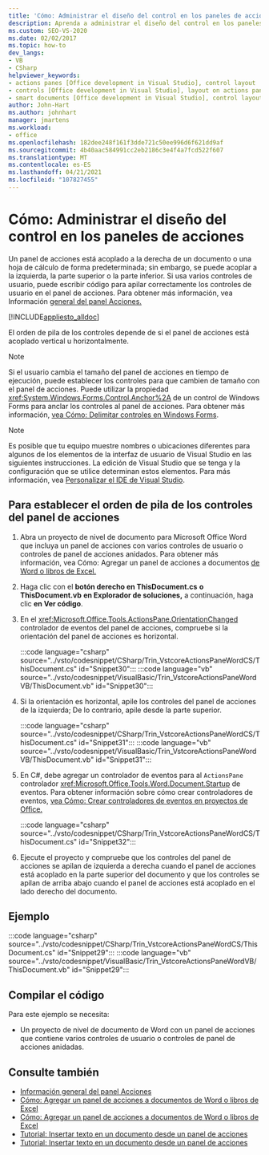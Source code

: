 ```yaml
---
title: 'Cómo: Administrar el diseño del control en los paneles de acciones'
description: Aprenda a administrar el diseño del control en los paneles de acciones escribiendo código para apilar correctamente los controles de usuario.
ms.custom: SEO-VS-2020
ms.date: 02/02/2017
ms.topic: how-to
dev_langs:
- VB
- CSharp
helpviewer_keywords:
- actions panes [Office development in Visual Studio], control layout
- controls [Office development in Visual Studio], layout on actions panes
- smart documents [Office development in Visual Studio], control layout
author: John-Hart
ms.author: johnhart
manager: jmartens
ms.workload:
- office
ms.openlocfilehash: 182dee248f161f3dde721c50ee996d6f621dd9af
ms.sourcegitcommit: 4b40aac584991cc2eb2186c3e4f4a7fcd522f607
ms.translationtype: MT
ms.contentlocale: es-ES
ms.lasthandoff: 04/21/2021
ms.locfileid: "107827455"
---
```

# <a name="how-to-manage-control-layout-on-actions-panes"></a>Cómo: Administrar el diseño del control en los paneles de acciones
  Un panel de acciones está acoplado a la derecha de un documento o una hoja de cálculo de forma predeterminada; sin embargo, se puede acoplar a la izquierda, la parte superior o la parte inferior. Si usa varios controles de usuario, puede escribir código para apilar correctamente los controles de usuario en el panel de acciones. Para obtener más información, vea Información [general del panel Acciones.](../vsto/actions-pane-overview.md)

 [!INCLUDE[appliesto_alldoc](../vsto/includes/appliesto-alldoc-md.md)]

 El orden de pila de los controles depende de si el panel de acciones está acoplado vertical u horizontalmente.

> [!NOTE]
> Si el usuario cambia el tamaño del panel de acciones en tiempo de ejecución, puede establecer los controles para que cambien de tamaño con el panel de acciones. Puede utilizar la propiedad <xref:System.Windows.Forms.Control.Anchor%2A> de un control de Windows Forms para anclar los controles al panel de acciones. Para obtener más información, [vea Cómo: Delimitar controles en Windows Forms](/dotnet/framework/winforms/controls/how-to-anchor-controls-on-windows-forms).

> [!NOTE]
> Es posible que tu equipo muestre nombres o ubicaciones diferentes para algunos de los elementos de la interfaz de usuario de Visual Studio en las siguientes instrucciones. La edición de Visual Studio que se tenga y la configuración que se utilice determinan estos elementos. Para más información, vea [Personalizar el IDE de Visual Studio](../ide/personalizing-the-visual-studio-ide.md).

## <a name="to-set-the-stack-order-of-the-actions-pane-controls"></a>Para establecer el orden de pila de los controles del panel de acciones

1. Abra un proyecto de nivel de documento para Microsoft Office Word que incluya un panel de acciones con varios controles de usuario o controles de panel de acciones anidados. Para obtener más información, vea Cómo: Agregar un panel de acciones a documentos [de Word o libros de Excel.](../vsto/how-to-add-an-actions-pane-to-word-documents-or-excel-workbooks.md)

2. Haga clic con el **botón derecho en ThisDocument.cs** **o ThisDocument.vb** **en Explorador de soluciones,** a continuación, haga clic **en Ver código**.

3. En el <xref:Microsoft.Office.Tools.ActionsPane.OrientationChanged> controlador de eventos del panel de acciones, compruebe si la orientación del panel de acciones es horizontal.

     :::code language="csharp" source="../vsto/codesnippet/CSharp/Trin_VstcoreActionsPaneWordCS/ThisDocument.cs" id="Snippet30":::
     :::code language="vb" source="../vsto/codesnippet/VisualBasic/Trin_VstcoreActionsPaneWordVB/ThisDocument.vb" id="Snippet30":::

4. Si la orientación es horizontal, apile los controles del panel de acciones de la izquierda; De lo contrario, apile desde la parte superior.

     :::code language="csharp" source="../vsto/codesnippet/CSharp/Trin_VstcoreActionsPaneWordCS/ThisDocument.cs" id="Snippet31":::
     :::code language="vb" source="../vsto/codesnippet/VisualBasic/Trin_VstcoreActionsPaneWordVB/ThisDocument.vb" id="Snippet31":::

5. En C#, debe agregar un controlador de eventos para al `ActionsPane` controlador <xref:Microsoft.Office.Tools.Word.Document.Startup> de eventos. Para obtener información sobre cómo crear controladores de eventos, [vea Cómo: Crear controladores de eventos en proyectos de Office.](../vsto/how-to-create-event-handlers-in-office-projects.md)

     :::code language="csharp" source="../vsto/codesnippet/CSharp/Trin_VstcoreActionsPaneWordCS/ThisDocument.cs" id="Snippet32":::

6. Ejecute el proyecto y compruebe que los controles del panel de acciones se apilan de izquierda a derecha cuando el panel de acciones está acoplado en la parte superior del documento y que los controles se apilan de arriba abajo cuando el panel de acciones está acoplado en el lado derecho del documento.

## <a name="example"></a>Ejemplo
 :::code language="csharp" source="../vsto/codesnippet/CSharp/Trin_VstcoreActionsPaneWordCS/ThisDocument.cs" id="Snippet29":::
 :::code language="vb" source="../vsto/codesnippet/VisualBasic/Trin_VstcoreActionsPaneWordVB/ThisDocument.vb" id="Snippet29":::

## <a name="compile-the-code"></a>Compilar el código
 Para este ejemplo se necesita:

- Un proyecto de nivel de documento de Word con un panel de acciones que contiene varios controles de usuario o controles de panel de acciones anidadas.

## <a name="see-also"></a>Consulte también
- [Información general del panel Acciones](../vsto/actions-pane-overview.md)
- [Cómo: Agregar un panel de acciones a documentos de Word o libros de Excel](../vsto/how-to-add-an-actions-pane-to-word-documents-or-excel-workbooks.md)
- [Cómo: Agregar un panel de acciones a documentos de Word o libros de Excel](../vsto/how-to-add-an-actions-pane-to-word-documents-or-excel-workbooks.md)
- [Tutorial: Insertar texto en un documento desde un panel de acciones](../vsto/walkthrough-inserting-text-into-a-document-from-an-actions-pane.md)
- [Tutorial: Insertar texto en un documento desde un panel de acciones](../vsto/walkthrough-inserting-text-into-a-document-from-an-actions-pane.md)
